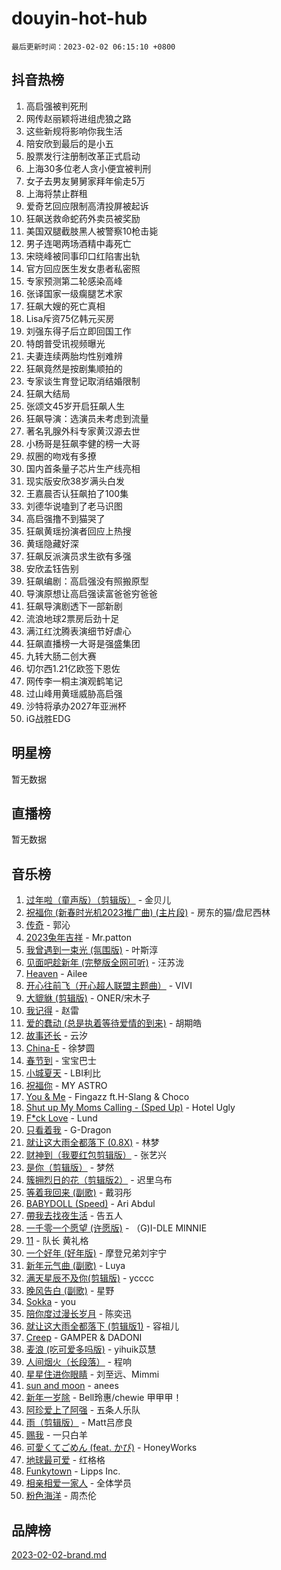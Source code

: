 # douyin-hot-hub

`最后更新时间：2023-02-02 06:15:10 +0800`

## 抖音热榜

1. 高启强被判死刑
1. 网传赵丽颖将进组虎狼之路
1. 这些新规将影响你我生活
1. 陪安欣到最后的是小五
1. 股票发行注册制改革正式启动
1. 上海30多位老人贪小便宜被判刑
1. 女子去男友舅舅家拜年偷走5万
1. 上海将禁止群租
1. 爱奇艺回应限制高清投屏被起诉
1. 狂飙送救命蛇药外卖员被奖励
1. 美国双腿截肢黑人被警察10枪击毙
1. 男子连喝两场酒精中毒死亡
1. 宋晓峰被同事印口红陷害出轨
1. 官方回应医生发女患者私密照
1. 专家预测第二轮感染高峰
1. 张译国家一级瘸腿艺术家
1. 狂飙大嫂的死亡真相
1. Lisa斥资75亿韩元买房
1. 刘强东得子后立即回国工作
1. 特朗普受讯视频曝光
1. 夫妻连续两胎均性别难辨
1. 狂飙竟然是按剧集顺拍的
1. 专家谈生育登记取消结婚限制
1. 狂飙大结局
1. 张颂文45岁开启狂飙人生
1. 狂飙导演：选演员未考虑到流量
1. 著名乳腺外科专家黄汉源去世
1. 小杨哥是狂飙李健的榜一大哥
1. 叔圈的吻戏有多撩
1. 国内首条量子芯片生产线亮相
1. 现实版安欣38岁满头白发
1. 王嘉晨否认狂飙拍了100集
1. 刘德华说嗑到了老马识图
1. 高启强撸不到猫哭了
1. 狂飙黄瑶扮演者回应上热搜
1. 黄瑶隐藏好深
1. 狂飙反派演员求生欲有多强
1. 安欣孟钰告别
1. 狂飙编剧：高启强没有照搬原型
1. 导演原想让高启强读富爸爸穷爸爸
1. 狂飙导演剧透下一部新剧
1. 流浪地球2票房后劲十足
1. 满江红沈腾表演细节好虐心
1. 狂飙直播榜一大哥是强盛集团
1. 九转大肠二创大赛
1. 切尔西1.21亿欧签下恩佐
1. 网传李一桐主演观鹤笔记
1. 过山峰用黄瑶威胁高启强
1. 沙特将承办2027年亚洲杯
1. iG战胜EDG

## 明星榜

暂无数据

## 直播榜

暂无数据

## 音乐榜

1. [过年啦（童声版）（剪辑版）](https://sf3-cdn-tos.douyinstatic.com/obj/tos-cn-ve-2774/oMgnyP3mDTOWo58AGmjFfefbDtszC0a7vQDxCm) - 金贝儿
1. [祝福你 (新春时光机2023推广曲) (主片段)]() - 房东的猫/盘尼西林
1. [传奇]() - 郭沁
1. [2023兔年吉祥](https://sf3-cdn-tos.douyinstatic.com/obj/tos-cn-ve-2774/c62d9d54bec14d2a941d84156c48a4dd) - Mr.patton
1. [我曾遇到一束光 (氛围版)]() - 叶斯淳
1. [见面吧趁新年 (完整版全网可听)]() - 汪苏泷
1. [Heaven](https://sf6-cdn-tos.douyinstatic.com/obj/tos-cn-ve-2774/oYeNfUaiKKP4umZfAh40h7AP623iAXfHG1F2HQ) - Ailee
1. [开心往前飞（开心超人联盟主题曲）](https://sf3-cdn-tos.douyinstatic.com/obj/tos-cn-ve-2774/9d8fb7c82cf1421fb93a9fe925275e0a) - VIVI
1. [大貔貅 (剪辑版)]() - ONER/宋木子
1. [我记得]() - 赵雷
1. [爱的蠢动 (总是执着等待爱情的到来)](https://sf3-cdn-tos.douyinstatic.com/obj/tos-cn-ve-2774/osB9AW8xohlGrsNUX9GNAfK4bzdzSxIPVq7gIw) - 胡期皓
1. [故事还长]() - 云汐
1. [China-E]() - 徐梦圆
1. [春节到]() - 宝宝巴士
1. [小城夏天]() - LBI利比
1. [祝福你](https://sf6-cdn-tos.douyinstatic.com/obj/tos-cn-ve-2774/1a6cface2cce4e2dae2974b83d03615f) - MY ASTRO
1. [You & Me]() - Fingazz ft.H-Slang & Choco
1. [Shut up My Moms Calling - (Sped Up)](https://sf3-cdn-tos.douyinstatic.com/obj/tos-cn-ve-2774/5e82508e4a754574bd5b91135ffab1ee) - Hotel Ugly
1. [F*ck Love](https://sf6-cdn-tos.douyinstatic.com/obj/tos-cn-ve-2774/oQvPQKbdAeQ7Q2m31eAmhl8DeOWcINwAnfGGFh) - Lund
1. [只看着我](https://sf6-cdn-tos.douyinstatic.com/obj/tos-cn-ve-2774/89ac23c27be64f9587e4f89b1d1315ce) - G-Dragon
1. [就让这大雨全都落下 (0.8X)]() - 林梦
1. [财神到（我要红包剪辑版）]() - 张艺兴
1. [是你（剪辑版）](https://sf6-cdn-tos.douyinstatic.com/obj/tos-cn-ve-2774/46019dae783c4c969944217fe1cfafc4) - 梦然
1. [簇拥烈日的花（剪辑版2）]() - 迟里乌布
1. [等着我回来 (副歌)]() - 戴羽彤
1. [BABYDOLL (Speed)](https://sf3-cdn-tos.douyinstatic.com/obj/tos-cn-ve-2774/f86004ee955c490ab8477e6ba7ca5859) - Ari Abdul
1. [帶我去找夜生活]() - 告五人
1. [一千零一个愿望 (许愿版)](https://sf3-cdn-tos.douyinstatic.com/obj/tos-cn-ve-2774/27c8c0be87fe426e9003a1fc7436f57c) - （G)I-DLE MINNIE
1. [11](https://sf3-cdn-tos.douyinstatic.com/obj/tos-cn-ve-2774/9e7c6cc79eb64e2fadb0af297165d43b) - 队长 黄礼格
1. [一个好年 (好年版)]() - 摩登兄弟刘宇宁
1. [新年元气曲 (副歌)]() - Luya
1. [满天星辰不及你(剪辑版)](https://sf6-cdn-tos.douyinstatic.com/obj/tos-cn-ve-2774/967cfdb40fa94d60af1ae47c8dc174f0) - ycccc
1. [晚风告白 (副歌)]() - 星野
1. [Sokka](https://sf6-cdn-tos.douyinstatic.com/obj/tos-cn-ve-2774/b9c3e305c0474c898ce221c7aa498547) - you
1. [陪你度过漫长岁月]() - 陈奕迅
1. [就让这大雨全都落下 (剪辑版1)]() - 容祖儿
1. [Creep](https://sf6-cdn-tos.douyinstatic.com/obj/tos-cn-ve-2774/5a32c4737f714f9ab8a22f0ada774a56) - GAMPER & DADONI
1. [麦浪 (吃可爱多吗版)](https://sf6-cdn-tos.douyinstatic.com/obj/tos-cn-ve-2774/fb2bf2aaa2854aaa8ec0fcfabbee4bd8) - yihuik苡慧
1. [人间烟火（长段落）](https://sf3-cdn-tos.douyinstatic.com/obj/tos-cn-ve-2774/eeb7f9f284d74db097f8341ace44bfa2) - 程响
1. [星星住进你眼睛]() - 刘至远、Mimmi
1. [sun and moon](https://sf3-cdn-tos.douyinstatic.com/obj/tos-cn-ve-2774/5a7c699932f84c15a27fb33e7ce40d1d) - anees
1. [新年一岁除](https://sf3-cdn-tos.douyinstatic.com/obj/tos-cn-ve-2774/osbjDAZGtfnwZEQDvR8NjhfsBwCEQgBTiSTQIC) - Bell玲惠/chewie 甲甲甲！
1. [阿珍爱上了阿强]() - 五条人乐队
1. [雨（剪辑版）](https://sf6-cdn-tos.douyinstatic.com/obj/tos-cn-ve-2774/1daf425e3c6d4bd5941a2a6b42e227cb) - Matt吕彦良
1. [赐我]() - 一只白羊
1. [可愛くてごめん (feat. かぴ)](https://sf6-cdn-tos.douyinstatic.com/obj/tos-cn-ve-2774/1c1f8de917ea41efadd7fa3561b576af) - HoneyWorks
1. [地球最可爱]() - 红格格
1. [Funkytown]() - Lipps Inc.
1. [相亲相爱一家人]() - 全体学员
1. [粉色海洋]() - 周杰伦

## 品牌榜

[2023-02-02-brand.md](2023-02-02-brand.md)
